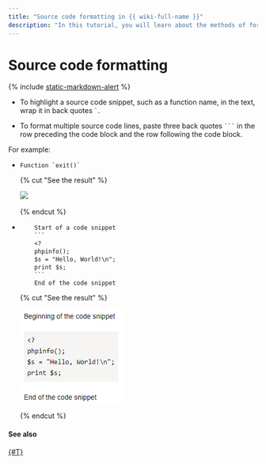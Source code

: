 ```yaml
---
title: "Source code formatting in {{ wiki-full-name }}"
description: "In this tutorial, you will learn about the methods of formatting a source code snippet in your text."
---
```


# Source code formatting

{% include [static-markdown-alert](../../_includes/wiki/static-markdown-alert.md) %}

* To highlight a source code snippet, such as a function name, in the text, wrap it in back quotes ``` ` ```.

* To format multiple source code lines, paste three back quotes ` ``` ` in the row preceding the code block and the row following the code block.

For example:

* ```
  Function `exit()`
  ```

   {% cut "See the result" %}

   ![](../../_assets/wiki/code-line.png)

   {% endcut %}

* ```
      Start of a code snippet
      ```
      <?
      phpinfo();
      $s = "Hello, World!\n";
      print $s;
      ```
      End of the code snippet
  ```

   {% cut "See the result" %}

   ![](../../_assets/wiki/listing-nomark.png)

   {% endcut %}

#### See also

[{#T}](highlight.md)
